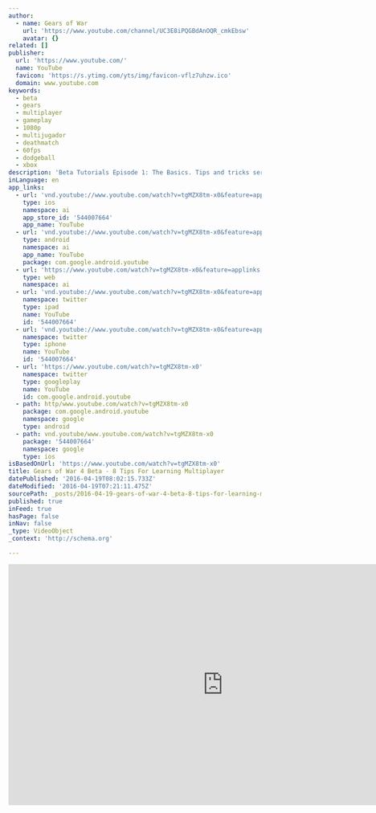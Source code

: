 ```yaml
---
author:
  - name: Gears of War
    url: 'https://www.youtube.com/channel/UC3E8iPQGBdAnOQR_cmkEbsw'
    avatar: {}
related: []
publisher:
  url: 'https://www.youtube.com/'
  name: YouTube
  favicon: 'https://s.ytimg.com/yts/img/favicon-vflz7uhzw.ico'
  domain: www.youtube.com
keywords:
  - beta
  - gears
  - multiplayer
  - gameplay
  - 1080p
  - multijugador
  - deathmatch
  - 60fps
  - dodgeball
  - xbox
description: 'Beta Tutorials Episode 1: The Basics. Tips and tricks series made by The Coalition. Learn the basic mechanics of Gears of War 4 Multiplayer including Close Cover Combat and Competitive Active Reload.'
inLanguage: en
app_links:
  - url: 'vnd.youtube://www.youtube.com/watch?v=tgMZX8tm-x0&feature=applinks'
    type: ios
    namespace: ai
    app_store_id: '544007664'
    app_name: YouTube
  - url: 'vnd.youtube://www.youtube.com/watch?v=tgMZX8tm-x0&feature=applinks'
    type: android
    namespace: ai
    app_name: YouTube
    package: com.google.android.youtube
  - url: 'https://www.youtube.com/watch?v=tgMZX8tm-x0&feature=applinks'
    type: web
    namespace: ai
  - url: 'vnd.youtube://www.youtube.com/watch?v=tgMZX8tm-x0&feature=applinks'
    namespace: twitter
    type: ipad
    name: YouTube
    id: '544007664'
  - url: 'vnd.youtube://www.youtube.com/watch?v=tgMZX8tm-x0&feature=applinks'
    namespace: twitter
    type: iphone
    name: YouTube
    id: '544007664'
  - url: 'https://www.youtube.com/watch?v=tgMZX8tm-x0'
    namespace: twitter
    type: googleplay
    name: YouTube
    id: com.google.android.youtube
  - path: http/www.youtube.com/watch?v=tgMZX8tm-x0
    package: com.google.android.youtube
    namespace: google
    type: android
  - path: vnd.youtube/www.youtube.com/watch?v=tgMZX8tm-x0
    package: '544007664'
    namespace: google
    type: ios
isBasedOnUrl: 'https://www.youtube.com/watch?v=tgMZX8tm-x0'
title: Gears of War 4 Beta - 8 Tips For Learning Multiplayer
datePublished: '2016-04-19T08:02:15.733Z'
dateModified: '2016-04-19T07:21:11.475Z'
sourcePath: _posts/2016-04-19-gears-of-war-4-beta-8-tips-for-learning-multiplayer.md
published: true
inFeed: true
hasPage: false
inNav: false
_type: VideoObject
_context: 'http://schema.org'

---
```

<iframe src="https://cdn.embedly.com/widgets/media.html?src=https%3A%2F%2Fwww.youtube.com%2Fembed%2FtgMZX8tm-x0%3Ffeature%3Doembed&amp;url=https%3A%2F%2Fwww.youtube.com%2Fwatch%3Fv%3DtgMZX8tm-x0&amp;image=https%3A%2F%2Fi.ytimg.com%2Fvi%2FtgMZX8tm-x0%2Fhqdefault.jpg&amp;key=b7d04c9b404c499eba89ee7072e1c4f7&amp;type=text%2Fhtml&amp;schema=youtube" width="854" height="480" scrolling="no" frameborder="0" allowfullscreen="" style=""></iframe>